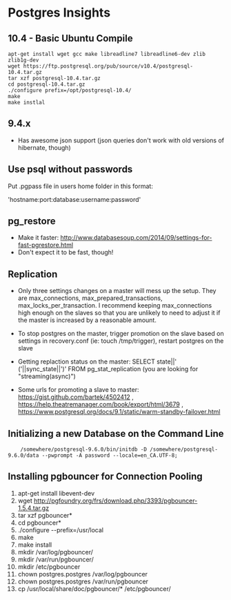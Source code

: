 Postgres Insights
=================

10.4 - Basic Ubuntu Compile
---------------------------

```
apt-get install wget gcc make libreadline7 libreadline6-dev zlib zlib1g-dev
wget https://ftp.postgresql.org/pub/source/v10.4/postgresql-10.4.tar.gz
tar xzf postgresql-10.4.tar.gz
cd postgresql-10.4.tar.gz
./configure prefix=/opt/postgresql-10.4/
make
make instlal

```


9.4.x
---

* Has awesome json support (json queries don't work with old versions of hibernate, though)

Use psql without passwords
--------------------------

Put .pgpass file in users home folder in this format:

'hostname:port:database:username:password'

pg_restore
----------

* Make it faster: http://www.databasesoup.com/2014/09/settings-for-fast-pgrestore.html
* Don't expect it to be fast, though!

Replication
-----------
* Only three settings changes on a master will mess up the setup. They are max_connections, max_prepared_transactions, max_locks_per_transaction. I recommend keeping max_connections high enough on the slaves so that you are unlikely to need to adjust it if the master is increased by a reasonable amount.

* To stop postgres on the master, trigger promotion on the slave based on settings in recovery.conf (ie: touch /tmp/trigger), restart postgres on the slave

* Getting replaction status on the master: SELECT state||' ('||sync_state||')' FROM pg_stat_replication (you are looking for "streaming(async)")

* Some urls for promoting a slave to master: https://gist.github.com/bartek/4502412 , https://help.theatremanager.com/book/export/html/3679 , https://www.postgresql.org/docs/9.1/static/warm-standby-failover.html

Initializing a new Database on the Command Line
-----------------------------------------------

```
	/somewhere/postgresql-9.6.0/bin/initdb -D /somewhere/postgresql-9.6.0/data --pwprompt -A password --locale=en_CA.UTF-8;
```

Installing pgbouncer for Connection Pooling
---------------------------------
1.	apt-get install libevent-dev
2.	wget  http://pgfoundry.org/frs/download.php/3393/pgbouncer-1.5.4.tar.gz 
3.	tar xzf pgbouncer*
4.	cd pgbouncer*
5.	./configure --prefix=/usr/local
6.	make
7.	make install
8.	mkdir /var/log/pgbouncer/
9.	mkdir /var/run/pgbouncer/
10.	mkdir /etc/pgbouncer
11.	chown postgres.postgres /var/log/pgbouncer
12.	chown postgres.postgres /var/run/pgbouncer
13.	cp /usr/local/share/doc/pgbouncer/* /etc/pgbouncer/
